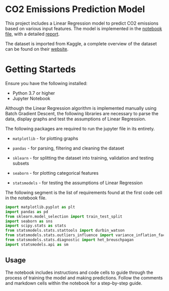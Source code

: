 # CO2 Emissions Prediction Model

This project includes a Linear Regression model to predict CO2 emissions based on various input features. The model is implemented in the [notebook file](https://github.com/timid-angel/co2-emissions-prediction-model/blob/master/Linear%20Regression.ipynb), with a detailed [report](https://github.com/timid-angel/co2-emissions-prediction-model/blob/master/Report.pdf).

The dataset is imported from Kaggle, a complete overview of the dataset can be found on their [website](https://www.kaggle.com/datasets/debajyotipodder/co2-emission-by-vehicles/data).

# Getting Starteds

Ensure you have the following installed:
- Python 3.7 or higher
- Jupyter Notebook

Although the Linear Regression algorithm is implemented manually using Batch Gradient Descent, the following libraries are necessary to parse the data, display graphs and test the assumptions of Linear Regression.

The following packages are required to run the jupyter file in its entirety.

- `matplotlib` - for plotting graphs

- `pandas` - for parsing, filtering and cleaning the dataset

- `sklearn` - for splitting the dataset into training, validation and testing subsets

- `seaborn` - for plotting categorical features

- `statsmodels` - for testing the assumptions of Linear Regression


The following segment is the list of requirements found at the first code cell in the notebook file.

```py
import matplotlib.pyplot as plt
import pandas as pd
from sklearn.model_selection import train_test_split
import seaborn as sns
import scipy.stats as stats
from statsmodels.stats.stattools import durbin_watson
from statsmodels.stats.outliers_influence import variance_inflation_factor
from statsmodels.stats.diagnostic import het_breuschpagan
import statsmodels.api as sm
```

## Usage

The notebook includes instructions and code cells to guide through the process of training the model and making predictions. Follow the comments and markdown cells within the notebook for a step-by-step guide.
